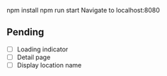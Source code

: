npm install
npm run start
Navigate to localhost:8080


Pending
----------
- [ ] Loading indicator
- [ ] Detail page
- [ ] Display location name

